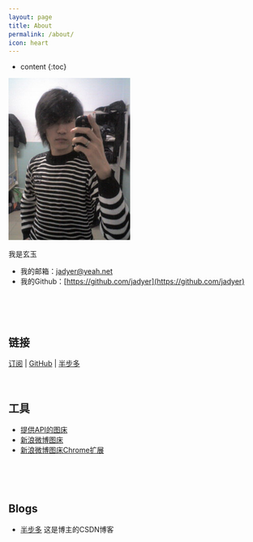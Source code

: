 ```yaml
---
layout: page
title: About
permalink: /about/
icon: heart
---
```


* content
{:toc}


![](/img/myself.jpg)

我是玄玉

* 我的邮箱：[jadyer@yeah.net](mailto:jadyer@yeah.net)
* 我的Github：[https://github.com/jadyer](https://github.com/jadyer)
<br/>
<br/>
<br/>

## 链接
[订阅](https://jadyer.github.io/feed.xml) \| [GitHub](https://github.com/jadyer) \| [半步多](http://blog.csdn.net/jadyer)
<br/>
<br/>
<br/>

## 工具
* [提供API的图床](https://sm.ms/)
* [新浪微博图床](http://weibo.com/minipublish)
* [新浪微博图床Chrome扩展](https://github.com/Suxiaogang/WeiboPicBed)
<br/>
<br/>
<br/>

## Blogs
* [半步多](http://blog.csdn.net/jadyer/) 这是博主的CSDN博客
